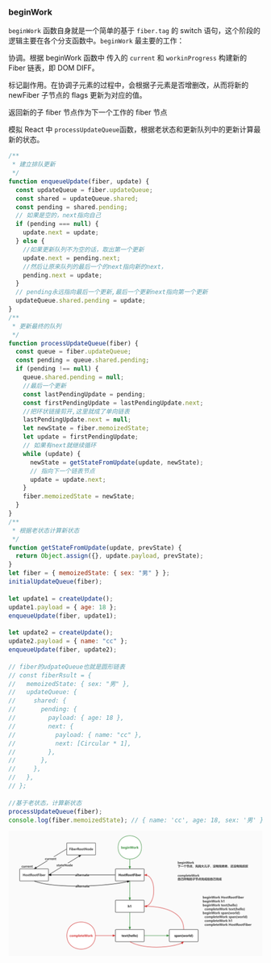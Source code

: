 <!--
 * @Author: changcheng
 * @LastEditTime: 2023-08-02 22:41:22
-->

### beginWork

`beginWork` 函数自身就是一个简单的基于 `fiber.tag` 的 switch 语句，这个阶段的逻辑主要在各个分支函数中。`beginWork` 最主要的工作：

协调。根据 beginWork 函数中 传入的 `current` 和 `workinProgress` 构建新的 Fiber 链表，即 DOM DIFF。

标记副作用。在协调子元素的过程中，会根据子元素是否增删改，从而将新的 newFiber 子节点的 flags 更新为对应的值。

返回新的子 fiber 节点作为下一个工作的 fiber 节点

模拟 React 中 `processUpdateQueue`函数，根据老状态和更新队列中的更新计算最新的状态。

```javaScript
/**
 * 建立排队更新
 */
function enqueueUpdate(fiber, update) {
  const updateQueue = fiber.updateQueue;
  const shared = updateQueue.shared;
  const pending = shared.pending;
  // 如果是空的，next指向自己
  if (pending === null) {
    update.next = update;
  } else {
    //如果更新队列不为空的话，取出第一个更新
    update.next = pending.next;
    //然后让原来队列的最后一个的next指向新的next，
    pending.next = update;
  }
  // pending永远指向最后一个更新,最后一个更新next指向第一个更新
  updateQueue.shared.pending = update;
}
/**
 * 更新最终的队列
 */
function processUpdateQueue(fiber) {
  const queue = fiber.updateQueue;
  const pending = queue.shared.pending;
  if (pending !== null) {
    queue.shared.pending = null;
    //最后一个更新
    const lastPendingUpdate = pending;
    const firstPendingUpdate = lastPendingUpdate.next;
    //把环状链接剪开,这里就成了单向链表
    lastPendingUpdate.next = null;
    let newState = fiber.memoizedState;
    let update = firstPendingUpdate;
    // 如果有next就继续循环
    while (update) {
      newState = getStateFromUpdate(update, newState);
      // 指向下一个链表节点
      update = update.next;
    }
    fiber.memoizedState = newState;
  }
}
/**
 * 根据老状态计算新状态
 */
function getStateFromUpdate(update, prevState) {
  return Object.assign({}, update.payload, prevState);
}
let fiber = { memoizedState: { sex: "男" } };
initialUpdateQueue(fiber);

let update1 = createUpdate();
update1.payload = { age: 18 };
enqueueUpdate(fiber, update1);

let update2 = createUpdate();
update2.payload = { name: "cc" };
enqueueUpdate(fiber, update2);

// fiber的udpateQueue也就是圆形链表
// const fiberRsult = {
//   memoizedState: { sex: "男" },
//   updateQueue: {
//     shared: {
//       pending: {
//         payload: { age: 18 },
//         next: {
//           payload: { name: "cc" },
//           next: [Circular * 1],
//         },
//       },
//     },
//   },
// };

//基于老状态，计算新状态
processUpdateQueue(fiber);
console.log(fiber.memoizedState); // { name: 'cc', age: 18, sex: '男' }

```

![avatar](../img/di_gui_gou_jian_fiber_shu.jpeg)
